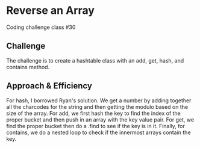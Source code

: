 # Reverse an Array
Coding challenge class #30

## Challenge
The challenge is to create a hashtable class with an add, get, hash, and contains method.

## Approach & Efficiency 
For hash, I borrowed Ryan's solution. We get a number by adding together all the charcodes for the string and then getting the modulo based on the size of the array. For add, we first hash the key to find the index of the proper bucket and then push in an array with the key value pair. For get, we find the proper bucket then do a .find to see if the key is in it. Finally, for contains, we do a nested loop to check if the innermost arrays contain the key.
